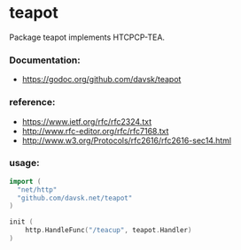 teapot
======

Package teapot implements HTCPCP-TEA.

### Documentation:
* https://godoc.org/github.com/davsk/teapot

### reference:
* https://www.ietf.org/rfc/rfc2324.txt
* http://www.rfc-editor.org/rfc/rfc7168.txt
* http://www.w3.org/Protocols/rfc2616/rfc2616-sec14.html

### usage:
```GO
import (
  "net/http"
  "github.com/davsk.net/teapot"
)

init (
	http.HandleFunc("/teacup", teapot.Handler)
)
```
